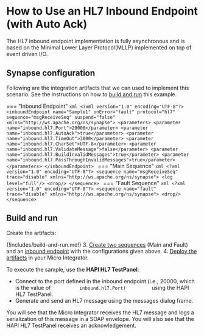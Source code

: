 # How to Use an HL7 Inbound Endpoint (with Auto Ack)

The HL7 inbound endpoint implementation is fully asynchronous and is based on the Minimal Lower Layer Protocol(MLLP) implemented on top of event driven I/O.

## Synapse configuration

Following are the integration artifacts that we can used to implement this scenario. See the instructions on how to [build and run](#build-and-run) this example.

=== "Inbound Endpoint"
    ```xml
    <?xml version="1.0" encoding="UTF-8"?>
    <inboundEndpoint name="Sample1" onError="fault" protocol="hl7" sequence="msgReceiveSeq" suspend="false" xmlns="http://ws.apache.org/ns/synapse">
        <parameters>
            <parameter name="inbound.hl7.Port">20000</parameter>
            <parameter name="inbound.hl7.AutoAck">true</parameter>
            <parameter name="inbound.hl7.TimeOut">3000</parameter>
            <parameter name="inbound.hl7.CharSet">UTF-8</parameter>
            <parameter name="inbound.hl7.ValidateMessage">false</parameter>
            <parameter name="inbound.hl7.BuildInvalidMessages">true</parameter>
            <parameter name="inbound.hl7.PassThroughInvalidMessages">true</parameter>
        </parameters>
    </inboundEndpoint>
    ```
=== "Main Sequence"
    ```xml
    <?xml version="1.0" encoding="UTF-8"?>
    <sequence name="msgReceiveSeq" trace="disable" xmlns="http://ws.apache.org/ns/synapse">
        <log level="full"/>
        <drop/>
    </sequence>
    ```
=== "Fault Sequence"
    ```xml
    <?xml version="1.0" encoding="UTF-8"?>
    <sequence name="fault" trace="disable" xmlns="http://ws.apache.org/ns/synapse">
        <drop/>
    </sequence>
    ```

## Build and run

Create the artifacts:

{!includes/build-and-run.md!}
3. [Create two sequences]({{base_path}}/develop/creating-artifacts/creating-reusable-sequences) (Main and Fault) and an [inbound endpoint]({{base_path}}/develop/creating-artifacts/creating-an-inbound-endpoint) with the configurations given above.
4. [Deploy the artifacts]({{base_path}}/develop/deploy-artifacts) in your Micro Integrator.

To execute the sample, use the **HAPI HL7 TestPanel**:

-   Connect to the port defined in the inbound endpoint (i.e., 20000,
    which is the value of `           inbound.hl7.Port)          ` using
    the HAPI HL7 TestPanel.
-   Generate and send an HL7 message using the messages dialog frame.

You will see that the Micro Integrator receives the HL7 message and logs a
serialization of this message in a SOAP envelope. You will also see that
the HAPI HL7 TestPanel receives an acknowledgement.
